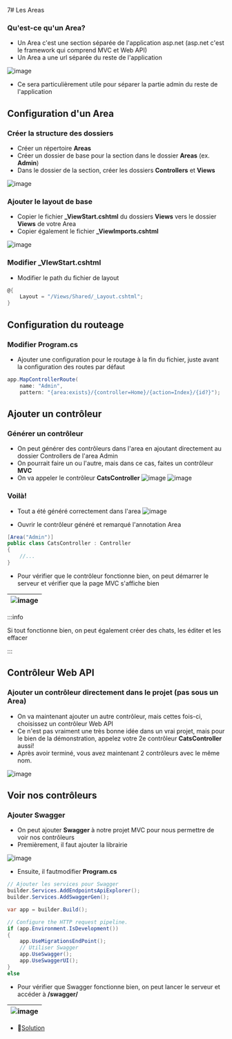7# Les Areas
### Qu'est-ce qu'un Area?
- Un Area c'est une section séparée de l'application asp.net (asp.net c'est le framework qui comprend MVC et Web API)
- Un Area a une url séparée du reste de l'application

![image](/img/exercices/areas/path.jpg)

- Ce sera particulièrement utile pour séparer la partie admin du reste de l'application


## Configuration d'un Area
### Créer la structure des dossiers
- Créer un répertoire **Areas**
- Créer un dossier de base pour la section dans le dossier **Areas** (ex. **Admin**)
- Dans le dossier de la section, créer les dossiers **Controllers** et **Views**

![image](/img/exercices/areas/CreationRepertoiresArea.png)


### Ajouter le layout de base
- Copier le fichier **_ViewStart.cshtml** du dossiers **Views** vers le dossier **Views** de votre Area
- Copier également le fichier **_ViewImports.cshtml**

![image](/img/exercices/areas/CopierViewStart.png)


### Modifier _VIewStart.cshtml
- Modifier le path du fichier de layout
```csharp
@{
    Layout = "/Views/Shared/_Layout.cshtml";
}
```

## Configuration du routeage
### Modifier Program.cs

- Ajouter une configuration pour le routage à la fin du fichier, juste avant la configuration des routes par défaut
```csharp title=Program.cs
app.MapControllerRoute(
    name: "Admin",
    pattern: "{area:exists}/{controller=Home}/{action=Index}/{id?}");
```

## Ajouter un contrôleur
### Générer un contrôleur
- On peut générer des contrôleurs dans l'area en ajoutant directement au dossier Controllers de l'area Admin
- On pourrait faire un ou l'autre, mais dans ce cas, faites un contrôleur **MVC**
- On va appeler le contrôleur **CatsController**
![image](/img/exercices/areas/CreationController.png)
![image](/img/exercices/areas/CreationControllerSuite.png)


### Voilà!
- Tout a été généré correctement dans l'area
![image](/img/exercices/areas/CreationControllerResultat.png)


- Ouvrir le contrôleur généré et remarqué l'annotation Area
```csharp
[Area("Admin")]
public class CatsController : Controller
{
    //...
}
```

- Pour vérifier que le contrôleur fonctionne bien, on peut démarrer le serveur et vérifier que la page MVC s'affiche bien

| ![image](/img/exercices/areas/mvcScreenshot.png) |
|-|

:::info

Si tout fonctionne bien, on peut également créer des chats, les éditer et les effacer

:::

## Contrôleur Web API 
### Ajouter un contrôleur directement dans le projet (pas sous un Area)
- On va maintenant ajouter un autre contrôleur, mais cettes fois-ci, choisissez un contrôleur Web API
- Ce n'est pas vraiment une très bonne idée dans un vrai projet, mais pour le bien de la démonstration, appelez votre 2e contrôleur **CatsController** aussi!
- Après avoir terminé, vous avez maintenant 2 contrôleurs avec le même nom.

![image](/img/exercices/areas/DeuxControleurs.png)

## Voir nos contrôleurs
### Ajouter Swagger
- On peut ajouter **Swagger** à notre projet MVC pour nous permettre de voir nos contrôleurs
- Premièrement, il faut ajouter la librairie

![image](/img/exercices/areas/swaggerPackage.png)

- Ensuite, il fautmodifier **Program.cs**
```csharp title=Program.cs
// Ajouter les services pour Swagger
builder.Services.AddEndpointsApiExplorer();
builder.Services.AddSwaggerGen();

var app = builder.Build();

// Configure the HTTP request pipeline.
if (app.Environment.IsDevelopment())
{
    app.UseMigrationsEndPoint();
    // Utiliser Swagger
    app.UseSwagger();
    app.UseSwaggerUI();
}
else
```

- Pour vérifier que Swagger fonctionne bien, on peut lancer le serveur et accéder à **/swagger/**

| ![image](/img/exercices/areas/swaggerScreenshot.png) |
|-|

- 🔗[Solution](https://github.com/CEM-420-5W5/Areas)
